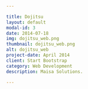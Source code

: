 ```yaml
---

title: Dojitsu
layout: default
modal-id: 3
date: 2014-07-18
img: dojitsu_web.png
thumbnail: dojitsu_web.png
alt: dojitsu_web
project-date: April 2014
client: Start Bootstrap
category: Web Development
description: Maisa Solutions.

---
```

